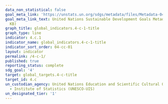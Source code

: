 ```yaml
---
data_non_statistical: false
goal_meta_link: 'https://unstats.un.org/sdgs/metadata/files/Metadata-04-0C-01.pdf '
goal_meta_link_text: United Nations Sustainable Development Goals Metadata (PDF 218
  KB)
graph_title: global_indicators.4-c-1-title
graph_type: line
indicator: 4.c.1
indicator_name: global_indicators.4-c-1-title
indicator_sort_order: 04-cc-01
layout: indicator
permalink: /4-c-1/
published: true
reporting_status: complete
sdg_goal: '4'
target: global_targets.4-c-title
target_id: 4.c
un_custodian_agency: United Nations Education and Scientific Cultural Organisation
  - Institute of Statistics (UNESCO-UIS)
un_designated_tier: '1'
---
```

